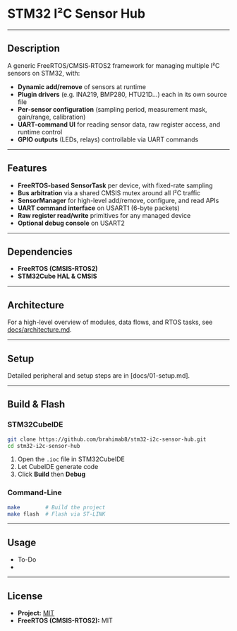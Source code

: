 # STM32 I²C Sensor Hub

---

## Description

A generic FreeRTOS/CMSIS‐RTOS2 framework for managing multiple I²C sensors on STM32, with:

- **Dynamic add/remove** of sensors at runtime  
- **Plugin drivers** (e.g. INA219, BMP280, HTU21D…) each in its own source file  
- **Per‐sensor configuration** (sampling period, measurement mask, gain/range, calibration)  
- **UART-command UI** for reading sensor data, raw register access, and runtime control  
- **GPIO outputs** (LEDs, relays) controllable via UART commands  

---

## Features

- **FreeRTOS-based SensorTask** per device, with fixed-rate sampling  
- **Bus arbitration** via a shared CMSIS mutex around all I²C traffic  
- **SensorManager** for high-level add/remove, configure, and read APIs  
- **UART command interface** on USART1 (6-byte packets)  
- **Raw register read/write** primitives for any managed device  
- **Optional debug console** on USART2  


---

## Dependencies

* **FreeRTOS (CMSIS-RTOS2)**
* **STM32Cube HAL & CMSIS**

---

## Architecture

For a high-level overview of modules, data flows, and RTOS tasks, see [docs/architecture.md](docs/architecture.md).

---

## Setup

Detailed peripheral and setup steps are in [docs/01-setup.md].

---
## Build & Flash

### STM32CubeIDE

```bash
git clone https://github.com/brahimab8/stm32-i2c-sensor-hub.git
cd stm32-i2c-sensor-hub
```

1. Open the `.ioc` file in STM32CubeIDE
2. Let CubeIDE generate code
3. Click **Build** then **Debug**

### Command-Line

```bash
make        # Build the project
make flash  # Flash via ST-LINK
```

---

## Usage
- To-Do
- 

---

## License

* **Project:** [MIT](LICENSE)
* **FreeRTOS (CMSIS-RTOS2):** MIT
